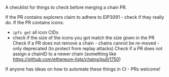 A checklist for things to check before merging a chain PR.

If the PR contains explorers claim to adhere to EIP3091 - check if they really do.
If the PR contains icons:
 * `ipfs get` all icon CIDs
 * check if the size of the icons you got match the size given in the PR
Check if a PR does not remove a chain - chains cannot be re-moved - only deprecated (to protect from replay attacks)
Check if a PR does not assign a chainID to a newer chain (something like https://github.com/ethereum-lists/chains/pull/1750)

If anyone has ideas on how to automate these things in CI - PRs welcome!

